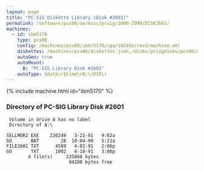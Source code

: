 ```yaml
---
layout: page
title: "PC-SIG Diskette Library (Disk #2601)"
permalink: /software/pcx86/sw/misc/pcsig/2000-2999/DISK2601/
machines:
  - id: ibm5170
    type: pcx86
    config: /machines/pcx86/ibm/5170/cga/1024kb/rev3/machine.xml
    diskettes: /machines/pcx86/diskettes.json,/disks/pcsigdisks/pcx86/diskettes.json
    autoGen: true
    autoMount:
      B: "PC-SIG Library Disk #2601"
    autoType: $date\r$time\rB:\rDIR\r
---
```


{% include machine.html id="ibm5170" %}

### Directory of PC-SIG Library Disk #2601

     Volume in drive A has no label
     Directory of A:\

    SELLMOR2 EXE    220249   3-22-91   9:02a
    GO       BAT        28  10-04-90   5:21a
    FILE2601 TXT      4589   4-02-91   2:06p
    GO       TXT      1002   4-18-91   3:00p
            4 file(s)     225868 bytes
                           94208 bytes free
